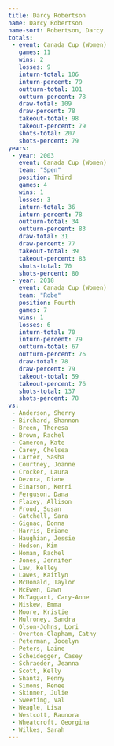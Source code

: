 ```yaml
---
title: Darcy Robertson
name: Darcy Robertson
name-sort: Robertson, Darcy
totals:
 - event: Canada Cup (Women)
   games: 11
   wins: 2
   losses: 9
   inturn-total: 106
   inturn-percent: 79
   outturn-total: 101
   outturn-percent: 78
   draw-total: 109
   draw-percent: 78
   takeout-total: 98
   takeout-percent: 79
   shots-total: 207
   shots-percent: 79
years:
 - year: 2003
   event: Canada Cup (Women)
   team: "Spen"
   position: Third
   games: 4
   wins: 1
   losses: 3
   inturn-total: 36
   inturn-percent: 78
   outturn-total: 34
   outturn-percent: 83
   draw-total: 31
   draw-percent: 77
   takeout-total: 39
   takeout-percent: 83
   shots-total: 70
   shots-percent: 80
 - year: 2018
   event: Canada Cup (Women)
   team: "Robe"
   position: Fourth
   games: 7
   wins: 1
   losses: 6
   inturn-total: 70
   inturn-percent: 79
   outturn-total: 67
   outturn-percent: 76
   draw-total: 78
   draw-percent: 79
   takeout-total: 59
   takeout-percent: 76
   shots-total: 137
   shots-percent: 78
vs:
 - Anderson, Sherry
 - Birchard, Shannon
 - Breen, Theresa
 - Brown, Rachel
 - Cameron, Kate
 - Carey, Chelsea
 - Carter, Sasha
 - Courtney, Joanne
 - Crocker, Laura
 - Dezura, Diane
 - Einarson, Kerri
 - Ferguson, Dana
 - Flaxey, Allison
 - Froud, Susan
 - Gatchell, Sara
 - Gignac, Donna
 - Harris, Briane
 - Haughian, Jessie
 - Hodson, Kim
 - Homan, Rachel
 - Jones, Jennifer
 - Law, Kelley
 - Lawes, Kaitlyn
 - McDonald, Taylor
 - McEwen, Dawn
 - McTaggart, Cary-Anne
 - Miskew, Emma
 - Moore, Kristie
 - Mulroney, Sandra
 - Olson-Johns, Lori
 - Overton-Clapham, Cathy
 - Peterman, Jocelyn
 - Peters, Laine
 - Scheidegger, Casey
 - Schraeder, Jeanna
 - Scott, Kelly
 - Shantz, Penny
 - Simons, Renee
 - Skinner, Julie
 - Sweeting, Val
 - Weagle, Lisa
 - Westcott, Raunora
 - Wheatcroft, Georgina
 - Wilkes, Sarah
---
```

